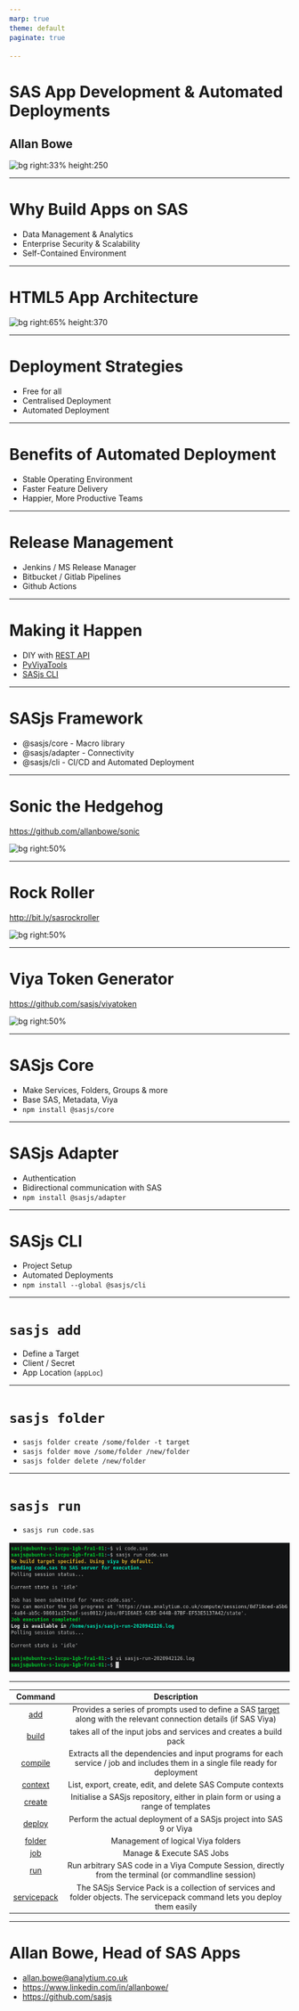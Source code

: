 ```yaml
---
marp: true
theme: default
paginate: true

---
```

<!-- header: ![h:6em](https://sasjs.io/img/js-logo700x389.png)-->

# SAS App Development & Automated Deployments
## Allan Bowe

![bg right:33% height:250 ](https://datacontroller.io/wp-content/uploads/2020/10/abow.png)

---
# Why Build Apps on SAS

- Data Management & Analytics
- Enterprise Security & Scalability
- Self-Contained Environment

<!-- TRANSCRIPT
* access engines to snowflake, redshift, hadoop etc
* superfact in memory CAS with machine learning
* SAS also ticks IT boxes, SSL, LDAP integration
* Web apps can be deployed to any device.  Far better than VBA, R or python scripts on desktop devices.
 * Web Server, App Server, log capture, audit tracing all built in.
-->

---


# HTML5 App Architecture

![bg right:65% height:370 ](https://sasjs.io/img/architecture.png)

---
# Deployment Strategies

- Free for all
- Centralised Deployment
- Automated Deployment

---
# Benefits of Automated Deployment

- Stable Operating Environment
- Faster Feature Delivery
- Happier, More Productive Teams

---
# Release Management

- Jenkins / MS Release Manager
- Bitbucket / Gitlab Pipelines
- Github Actions

---
# Making it Happen

- DIY with [REST API](https://developer.sas.com/guides/restapis/viya-rest.html)
- [PyViyaTools](https://github.com/sassoftware/pyviyatools)
- [SASjs CLI](cli.sasjs.io)

---
# SASjs Framework

- @sasjs/core - Macro library
- @sasjs/adapter - Connectivity
- @sasjs/cli - CI/CD and Automated Deployment

<!--
* Macros in SAS
* Adapter in Typescript
* CLI in Javascript (Node runtime)
-->


---
# Sonic the Hedgehog

https://github.com/allanbowe/sonic

![bg right:50%](https://j.gifs.com/q7vkm2.gif)

---
# Rock Roller

http://bit.ly/sasrockroller

![bg right:50%](https://j.gifs.com/1W8vNj.gif)

---
# Viya Token Generator

https://github.com/sasjs/viyatoken

![bg right:50%](https://j.gifs.com/p80jDr.gif)


---
# SASjs Core

- Make Services, Folders, Groups & more
- Base SAS, Metadata, Viya
- `npm install @sasjs/core`

<!-- TRANSCRIPT
Over 100 utility macros to accelerate app development at the backend, whether that's standalone SAS, SAS 9 or Viya.
It can be installed locally in a GIT project and version locked with NPM, included directly from the git repo in a SAS session, or deployed in a more traditional way using SASAUTOs.
-->

---
# SASjs Adapter

- Authentication
- Bidirectional communication with SAS
- `npm install @sasjs/adapter`

<!-- TRANSCRIPT
The adapter handles SAS Logon authentication and all the back and forth between the frontend app and the backend SAS server.  It can be installed locally in an NPM project, or directly in any web app with a script tag.
-->

---
# SASjs CLI

- Project Setup
- Automated Deployments
- `npm install --global @sasjs/cli`

<!-- TRANSCRIPT
The CLI provides an opinionated project setup and a set of easy to use commands for handling common deployment tasks. It needs to be installed globally in order to be available in your preferred shell window.
-->

---
# `sasjs add`

- Define a Target
- Client / Secret
- App Location (`appLoc`)

---
# `sasjs folder`

- `sasjs folder create /some/folder -t target`
- `sasjs folder move /some/folder /new/folder`
- `sasjs folder delete /new/folder`


---

# `sasjs run`

- `sasjs run code.sas`

![bg right:60% height:450](docs/img/sasjsrun1.png)

---
<!-- header: ![h:3em](https://sasjs.io/img/js-logo700x389.png)-->


| Command |Description|
|:-------:|:----:|
|   [add](https://cli.sasjs.io/add)   | Provides a series of prompts used to define a SAS  [target](https://sasjs.io/glossary#target ) along with the relevant connection details (if SAS Viya) |
|[build](https://cli.sasjs.io/build)  |takes all of the input jobs and services and creates a build pack|
|[compile](https://cli.sasjs.io/compile)|Extracts all the dependencies and input programs for each service / job and includes them in a single file ready for deployment|
|[context](https://cli.sasjs.io/context)|List, export, create, edit, and delete SAS Compute contexts|
|[create](https://cli.sasjs.io/create)| Initialise a SASjs repository, either in plain form or using a range of templates|
|[deploy](https://cli.sasjs.io/deploy)|Perform the actual deployment of a SASjs project into SAS 9 or Viya|
|[folder](https://cli.sasjs.io/folder)|Management of logical Viya folders|
|[job](https://cli.sasjs.io/job)|Manage & Execute SAS Jobs|
|[run](https://cli.sasjs.io/run)|Run arbitrary SAS code in a Viya Compute Session, directly from the terminal (or commandline session)|
|[servicepack](/servicepack)|The SASjs Service Pack is a collection of services and folder objects.  The servicepack command lets you deploy them easily|

<!-- TRANSCRIPT
We have a growing number of additional actions, and if there's any you'd like to see, just head over to the repo and raise an issue.
-->

---
<!-- header: ![h:6em](https://sasjs.io/img/js-logo700x389.png)-->

# Allan Bowe, Head of SAS Apps

- allan.bowe@analytium.co.uk
- https://www.linkedin.com/in/allanbowe/
- https://github.com/sasjs

<!-- TRANSCRIPT
The github link is right there, feel free to reach out if you'd like to know more, we'd be happy to arrange workshop or training session for you and your team.
-->